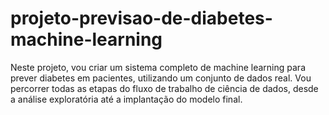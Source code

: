 # projeto-previsao-de-diabetes-machine-learning
Neste projeto, vou criar um sistema completo de machine learning para prever diabetes em pacientes, utilizando um conjunto de dados real. Vou percorrer todas as etapas do fluxo de trabalho de ciência de dados, desde a análise exploratória até a implantação do modelo final.
